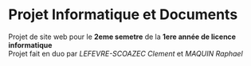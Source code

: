 # Projet Informatique et Documents

Projet de site web pour le **2eme semetre** de la **1ere année de licence informatique**  
Projet fait en duo par *LEFEVRE-SCOAZEC Clement* et *MAQUIN Raphael*
